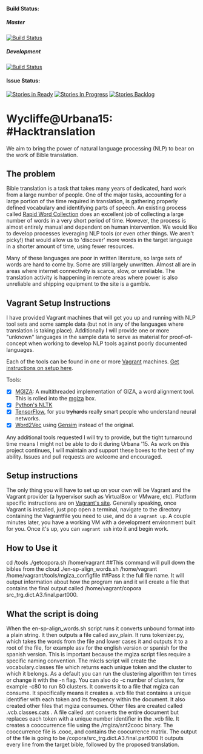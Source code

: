 #### Build Status:
##### Master
[![Build Status](https://travis-ci.org/bbriggs/wycliffe-urbana-2015.svg?branch=master)](https://travis-ci.org/bbriggs/wycliffe-urbana-2015) 
##### Development
[![Build Status](https://travis-ci.org/bbriggs/wycliffe-urbana-2015.svg?branch=development)](https://travis-ci.org/bbriggs/wycliffe-urbana-2015)

#### Issue Status:
[![Stories in Ready](https://badge.waffle.io/Wycliffe-USA/rapid-translation-toolkit.png?label=ready&title=Ready)](http://waffle.io/Wycliffe-USA/rapid-translation-toolkit)
[![Stories In Progress](https://badge.waffle.io/Wycliffe-USA/rapid-translation-toolkit.png?label=in%20progress&title=In%20Progress)](http://waffle.io/Wycliffe-USA/rapid-translation-toolkit)
[![Stories Backlog](https://badge.waffle.io/Wycliffe-USA/rapid-translation-toolkit.png?label=Backlog&title=Backlog)](http://waffle.io/Wycliffe-USA/rapid-translation-toolkit)

# Wycliffe@Urbana15: #Hacktranslation

We aim to bring the power of natural language processing (NLP) to bear on the work of Bible translation.

## The problem

Bible translation is a task that takes many years of dedicated, hard work from a large number of people. One of the major tasks, accounting for a large portion of the time required in translation, is gathering properly defined vocabulary and identifying parts of speech. An existing process called [Rapid Word Collection](http://rapidwords.net/) does an excellent job of collecting a large number of words in a very short period of time. However, the process is almost entirely manual and dependent on human intervention. We would like to develop processes leveraging NLP tools (or even other things. We aren't picky!) that would allow us to 'discover' more words in the target language in a shorter amount of time, using fewer resources.

Many of these languages are poor in written literature, so large sets of words are hard to come by. Some are still largely unwritten. Almost all are in areas where internet connectivity is scarce, slow, or unreliable. The translation activity is happening in remote areas where power is also unreliable and shipping equipment to the site is a gamble.

## Vagrant Setup Instructions

I have provided Vagrant machines that will get you up and running with NLP tool sets and some sample data (but not in any of the languages where translation is taking place). Additionally I will provide one or more "unknown" languages in the sample data to serve as material for proof-of-concept when working to develop NLP tools against poorly documented languages. 

Each of the tools can be found in one or more [Vagrant](https://www.vagrantup.com/) machines. [Get instructions on setup here](https://docs.vagrantup.com/v2/installation/index.html). 

Tools: 

- [X] [MGIZA](https://github.com/moses-smt/mgiza): A multithreaded implementation of GIZA, a word alignment tool. This is rolled into the [mgiza](mgiza/mgiza.md) box. 
- [X] [Python's NLTK](http://www.nltk.org/)
- [X] [TensorFlow](http://www.tensorflow.org/), for you ~~tryhards~~ really smart people who understand neural networks. 
- [X] [Word2Vec](https://code.google.com/p/word2vec/) using [Gensim](https://radimrehurek.com/gensim/models/word2vec.html) instead of the original. 

Any additional tools requested I will try to provide, but the tight turnaround time means I might not be able to do it during Urbana '15. As work on this project continues, I will maintain and support these boxes to the best of my ability. Issues and pull requests are welcome and encouraged. 

## Setup instructions

The only thing you will have to set up on your own will be Vagrant and the Vagrant provider (a hypervisor such as VirtualBox or VMware, etc). Platform specific instructions are on [Vagrant's site](https://docs.vagrantup.com/v2/getting-started/up.html). Generally speaking, once Vagrant is installed, just pop open a terminal, navigate to the directory containing the Vagrantfile you need to use, and do a `vagrant up`. A couple minutes later, you have a working VM with a development environment built for you. Once it's up, you can `vagrant ssh` into it and begin work. 

## How to Use it
cd /tools
./getcopora.sh /home/vagrant ##This command will pull down the bibles from the cloud
./en-sp-align_words.sh /home/vagrant /home/vagrant/tools/mgiza_configfile     ##Pass it the full file name. It will output information about how the program ran and it will create a file that contains the final output called /home/vagrant/copora src_trg.dict.A3.final.part000. 

## What the script is doing


When the en-sp-align_words.sh script runs it converts unbound format into a plain string. It then outputs a file called asv_plain. It runs tokenizer.py, which takes the words from the file and lower cases it and outputs it to a root of the file, for example asv for the english version or spanish for the spanish version. This is important because the mgiza script files require a specific naming convention. The mkcls script will create the vocabulary.classes file which returns each unique token and the cluster to which it belongs. As a default you can run the clustering algorithm ten times or change it with the -n flag. You can also do -c number of clusters, for example -c80 to run 80 clusters. It converts it to a file that mgiza can consume. It specifically means it creates a .vcb file that contains a unique identifier with each token and its frequency within the document. It also created other files that mgiza consumes. Other files are created called .vcb.classes.cats . A file called .snt converts the entire document but replaces each token with a unique number identifier in the .vcb file. It creates a cooccurrence file using the /mgiza/snt2cooc binary. The cooccurrence file is .cooc, and contains the coocurrence matrix. The output of the file is going to be /copora/src_trg.dict.A3.final.part000 It outputs every line from the target bible, followed by the proposed translation. 


